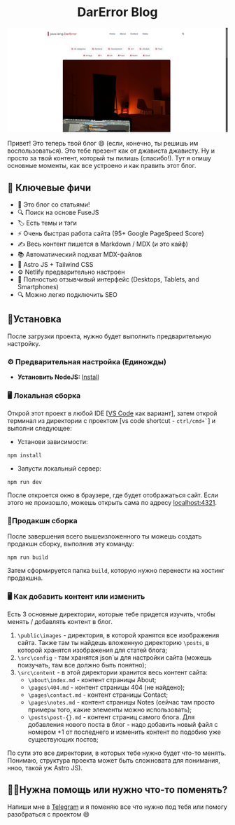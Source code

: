 <h1 align=center>DarError Blog</h1>

![bookworm-light](./public/images/main.png)

Привет! Это теперь твой блог 😄 (если, конечно, ты решишь им воспользоваться). Это тебе презент как от джависта джависту. Ну и просто за твой контент, который ты пилишь (спасибо!). Тут я опишу основные моменты, как все устроено и как править этот блог.

## 🔑 Ключевые фичи

- 🎨 Это блог со статьями!
- 🔍 Поиск на основе FuseJS
- 🏷️ Есть темы и тэги
- ⚡ Очень быстрая работа сайта (95+ Google PageSpeed Score)
- ✍️ Весь контент пишется в Markdown / MDX (и это кайф)
- 📚 Автоматический подхват MDX-файлов 
- 🚀 Astro JS + Tailwind CSS
- ⚙️ Netlify предварительно настроен
- 📱 Полностью отзывчивый интерфейс (Desktops, Tablets, and Smartphones)
- 🔍 Можно легко подключить SEO

## 🔧Установка

После загрузки проекта, нужно будет выполнить предварительную настройку.

### ⚙️ Предварительная настройка (Единожды)

- **Установить NodeJS:** [Install](https://nodejs.org/en/download/)

### 🖥️ Локальная сборка

Открой этот проект в любой IDE [[VS Code](https://code.visualstudio.com/) как вариант], затем открой терминал из директории с проектом [vs code shortcut - <code>ctrl/cmd+\`</code>] и выполни следующее:

- Установи зависимости:

```
npm install
```

- Запусти локальный сервер:

```
npm run dev
```

После откроется окно в браузере, где будет отображаться сайт. Если этого не произошло, можешь открыть сама по адресу [localhost:4321](http://localhost:4321/).

### 🔨Продакшн сборка

После завершения всего вышеизложенного ты можешь создать продакшн сборку, выполнив эту команду:
```
npm run build
```

Затем сформируется папка `build`, которую нужно перенести на хостинг продакшна.

### 🖥️ Как добавить контент или изменить
Есть 3 основные директории, которые тебе придется изучить, чтобы менять / добавлять контент в блог. 

1. `\public\images` - директория, в которой хранятся все изображения сайта. Также там ты найдешь вложенную директорию `\posts`, в которой хранятся изображения для статей блога;
2. `\src\config` - там хранятся json`ы для настройки сайта (можешь поизучать, там все должно быть понятно);
3. `\src\content` - в этой директории хранится весь контент сайта:
   - `\about\index.md` - контент страницы About;
   - `\pages\404.md` - контент страницы 404 (не найдено);
   - `\pages\contact.md` - контент страницы Contact;
   - `\pages\notes.md` - контент страницы Notes (сейчас там просто примеры того, какие элементы можно использовать);
   - `\posts\post-{}.md` - контент страниц самого блога. Для добавления нового поста в блог - надо добавить новый файл с номером +1 от последнего и изменить контент по подобию уже существующих постов;

По сути это все директории, в которых тебе нужно будет что-то менять. Понимаю, структура проекта может быть сложновата для понимания, нноо, такой уж Astro JS).

## 👨‍💻Нужна помощь или нужно что-то поменять?

Напиши мне в [Telegram](https://t.me/ARadeckiy) и я поменяю все что нужно под тебя или помогу разобраться с проектом 😄
